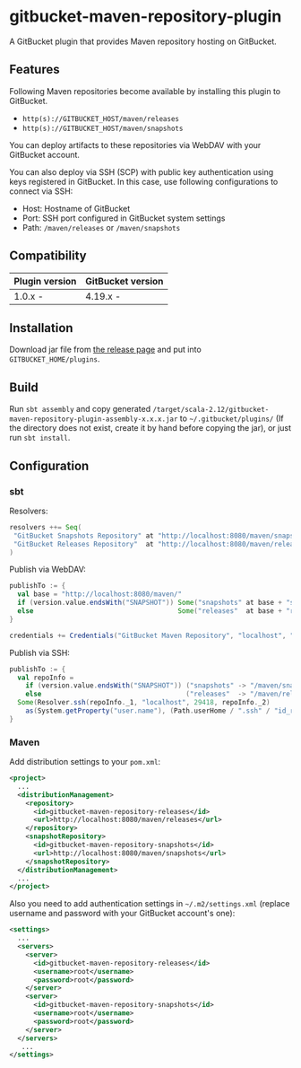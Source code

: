 gitbucket-maven-repository-plugin
========
A GitBucket plugin that provides Maven repository hosting on GitBucket.

## Features

Following Maven repositories become available by installing this plugin to GitBucket.

- `http(s)://GITBUCKET_HOST/maven/releases`
- `http(s)://GITBUCKET_HOST/maven/snapshots`

You can deploy artifacts to these repositories via WebDAV with your GitBucket account.

You can also deploy via SSH (SCP) with public key authentication using keys registered in GitBucket. In this case, use following configurations to connect via SSH:

- Host: Hostname of GitBucket
- Port: SSH port configured in GitBucket system settings
- Path: `/maven/releases` or `/maven/snapshots`

## Compatibility

Plugin version | GitBucket version
:--------------|:--------------------
1.0.x -        | 4.19.x -

## Installation

Download jar file from [the release page](https://github.com/takezoe/gitbucket-maven-repository-plugin/releases) and put into `GITBUCKET_HOME/plugins`.

## Build

Run `sbt assembly` and copy generated `/target/scala-2.12/gitbucket-maven-repository-plugin-assembly-x.x.x.jar` to `~/.gitbucket/plugins/` (If the directory does not exist, create it by hand before copying the jar), or just run `sbt install`.

## Configuration

### sbt

Resolvers:

```scala
resolvers ++= Seq(
 "GitBucket Snapshots Repository" at "http://localhost:8080/maven/snapshots",
 "GitBucket Releases Repository"  at "http://localhost:8080/maven/releases"
)
```

Publish via WebDAV:

```scala
publishTo := {
  val base = "http://localhost:8080/maven/"
  if (version.value.endsWith("SNAPSHOT")) Some("snapshots" at base + "snapshots")
  else                                    Some("releases"  at base + "releases")
}

credentials += Credentials("GitBucket Maven Repository", "localhost", "username", "password")
```

Publish via SSH:

```scala
publishTo := {
  val repoInfo =
    if (version.value.endsWith("SNAPSHOT")) ("snapshots" -> "/maven/snapshots")
    else                                    ("releases"  -> "/maven/releases")
  Some(Resolver.ssh(repoInfo._1, "localhost", 29418, repoInfo._2) 
    as(System.getProperty("user.name"), (Path.userHome / ".ssh" / "id_rsa").asFile))
}
```

### Maven

Add distribution settings to your `pom.xml`:

```xml
<project>
  ...
  <distributionManagement>
    <repository>
      <id>gitbucket-maven-repository-releases</id>
      <url>http://localhost:8080/maven/releases</url>
    </repository>
    <snapshotRepository>
      <id>gitbucket-maven-repository-snapshots</id>
      <url>http://localhost:8080/maven/snapshots</url>
    </snapshotRepository>
  </distributionManagement>
  ...
</project>
```

Also you need to add authentication settings in `~/.m2/settings.xml` (replace username and password with your GitBucket account's one):

```xml
<settings>
  ...
  <servers>
    <server>
      <id>gitbucket-maven-repository-releases</id>
      <username>root</username>
      <password>root</password>
    </server>
    <server>
      <id>gitbucket-maven-repository-snapshots</id>
      <username>root</username>
      <password>root</password>
    </server>
  </servers>
   ...
</settings>
```
